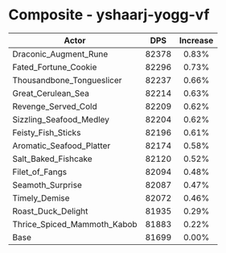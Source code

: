 # Composite - yshaarj-yogg-vf
| Actor | DPS | Increase |
|---|:---:|:---:|
|Draconic_Augment_Rune|82378|0.83%|
|Fated_Fortune_Cookie|82296|0.73%|
|Thousandbone_Tongueslicer|82237|0.66%|
|Great_Cerulean_Sea|82214|0.63%|
|Revenge_Served_Cold|82209|0.62%|
|Sizzling_Seafood_Medley|82204|0.62%|
|Feisty_Fish_Sticks|82196|0.61%|
|Aromatic_Seafood_Platter|82174|0.58%|
|Salt_Baked_Fishcake|82120|0.52%|
|Filet_of_Fangs|82094|0.48%|
|Seamoth_Surprise|82087|0.47%|
|Timely_Demise|82072|0.46%|
|Roast_Duck_Delight|81935|0.29%|
|Thrice_Spiced_Mammoth_Kabob|81883|0.22%|
|Base|81699|0.00%|
